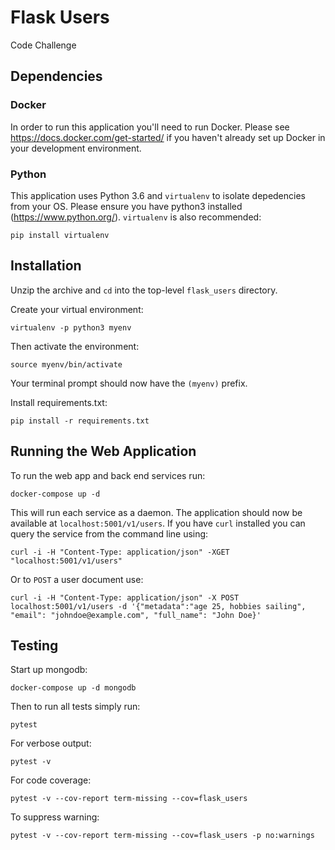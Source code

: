 # Flask Users

Code Challenge

## Dependencies

### Docker
In order to run this application you'll need to run Docker.  Please see https://docs.docker.com/get-started/ if you haven't already set up Docker in your development environment.

### Python
This application uses Python 3.6 and `virtualenv` to isolate depedencies from your OS.  Please ensure you have python3 installed (https://www.python.org/).
`virtualenv` is also recommended:
```$basj
pip install virtualenv
```

## Installation
Unzip the archive and `cd` into the top-level `flask_users` directory.

Create your virtual environment:
```$bash
virtualenv -p python3 myenv
```

Then activate the environment:
```$bash
source myenv/bin/activate
```

Your terminal prompt should now have the `(myenv)` prefix.

Install requirements.txt:
```$bash
pip install -r requirements.txt
```

## Running the Web Application
To run the web app and back end services run:
```$bash
docker-compose up -d
```
This will run each service as a daemon.  The application should now be available at `localhost:5001/v1/users`.
If you have `curl` installed you can query the service from the command line using:
```$bash
curl -i -H "Content-Type: application/json" -XGET "localhost:5001/v1/users"
```
Or to `POST` a user document use:
```$bash
curl -i -H "Content-Type: application/json" -X POST localhost:5001/v1/users -d '{"metadata":"age 25, hobbies sailing", "email": "johndoe@example.com", "full_name": "John Doe}'
```


## Testing
Start up mongodb:
```$bash
docker-compose up -d mongodb
```
Then to run all tests simply run:
```$bash
pytest
```
For verbose output:
```$bash
pytest -v
```
For code coverage:
```$bash
pytest -v --cov-report term-missing --cov=flask_users
```
To suppress warning:
```$bash
pytest -v --cov-report term-missing --cov=flask_users -p no:warnings
```

